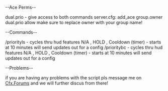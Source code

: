 --Ace Perms--

dual.prio - give access to both commands
server.cfg: add_ace group.owner dual.prio allow
make sure to replace owner with your group name!

--Commands-- 

/priorityls - cycles thru hud features N/A , HOLD , Cooldown (timer) - starts at 10 minutes will send updates out for a config
/prioritybc - cycles thru hud features N/A , HOLD , Cooldown (timer) - starts at 10 minutes will send updates out for a config

--Problems-- 

if you are having any problems with the script pls message me on [Cfx.Forums](https://forum.cfx.re) and we will further discus from there!
